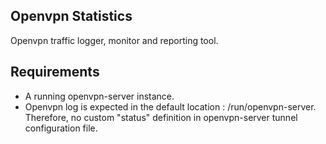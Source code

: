 ## Openvpn Statistics

Openvpn traffic logger, monitor and reporting tool.

## Requirements

- A running openvpn-server instance.
- Openvpn log is expected in the default location : /run/openvpn-server.<br>
  Therefore, no custom "status" definition in openvpn-server tunnel configuration file. 
